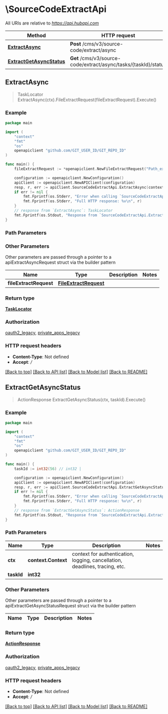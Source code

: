 # \SourceCodeExtractApi

All URIs are relative to *https://api.hubapi.com*

Method | HTTP request | Description
------------- | ------------- | -------------
[**ExtractAsync**](SourceCodeExtractApi.md#ExtractAsync) | **Post** /cms/v3/source-code/extract/async | 
[**ExtractGetAsyncStatus**](SourceCodeExtractApi.md#ExtractGetAsyncStatus) | **Get** /cms/v3/source-code/extract/async/tasks/{taskId}/status | 



## ExtractAsync

> TaskLocator ExtractAsync(ctx).FileExtractRequest(fileExtractRequest).Execute()



### Example

```go
package main

import (
    "context"
    "fmt"
    "os"
    openapiclient "github.com/GIT_USER_ID/GIT_REPO_ID"
)

func main() {
    fileExtractRequest := *openapiclient.NewFileExtractRequest("Path_example") // FileExtractRequest | 

    configuration := openapiclient.NewConfiguration()
    apiClient := openapiclient.NewAPIClient(configuration)
    resp, r, err := apiClient.SourceCodeExtractApi.ExtractAsync(context.Background()).FileExtractRequest(fileExtractRequest).Execute()
    if err != nil {
        fmt.Fprintf(os.Stderr, "Error when calling `SourceCodeExtractApi.ExtractAsync``: %v\n", err)
        fmt.Fprintf(os.Stderr, "Full HTTP response: %v\n", r)
    }
    // response from `ExtractAsync`: TaskLocator
    fmt.Fprintf(os.Stdout, "Response from `SourceCodeExtractApi.ExtractAsync`: %v\n", resp)
}
```

### Path Parameters



### Other Parameters

Other parameters are passed through a pointer to a apiExtractAsyncRequest struct via the builder pattern


Name | Type | Description  | Notes
------------- | ------------- | ------------- | -------------
 **fileExtractRequest** | [**FileExtractRequest**](FileExtractRequest.md) |  | 

### Return type

[**TaskLocator**](TaskLocator.md)

### Authorization

[oauth2_legacy](../README.md#oauth2_legacy), [private_apps_legacy](../README.md#private_apps_legacy)

### HTTP request headers

- **Content-Type**: Not defined
- **Accept**: */*

[[Back to top]](#) [[Back to API list]](../README.md#documentation-for-api-endpoints)
[[Back to Model list]](../README.md#documentation-for-models)
[[Back to README]](../README.md)


## ExtractGetAsyncStatus

> ActionResponse ExtractGetAsyncStatus(ctx, taskId).Execute()



### Example

```go
package main

import (
    "context"
    "fmt"
    "os"
    openapiclient "github.com/GIT_USER_ID/GIT_REPO_ID"
)

func main() {
    taskId := int32(56) // int32 | 

    configuration := openapiclient.NewConfiguration()
    apiClient := openapiclient.NewAPIClient(configuration)
    resp, r, err := apiClient.SourceCodeExtractApi.ExtractGetAsyncStatus(context.Background(), taskId).Execute()
    if err != nil {
        fmt.Fprintf(os.Stderr, "Error when calling `SourceCodeExtractApi.ExtractGetAsyncStatus``: %v\n", err)
        fmt.Fprintf(os.Stderr, "Full HTTP response: %v\n", r)
    }
    // response from `ExtractGetAsyncStatus`: ActionResponse
    fmt.Fprintf(os.Stdout, "Response from `SourceCodeExtractApi.ExtractGetAsyncStatus`: %v\n", resp)
}
```

### Path Parameters


Name | Type | Description  | Notes
------------- | ------------- | ------------- | -------------
**ctx** | **context.Context** | context for authentication, logging, cancellation, deadlines, tracing, etc.
**taskId** | **int32** |  | 

### Other Parameters

Other parameters are passed through a pointer to a apiExtractGetAsyncStatusRequest struct via the builder pattern


Name | Type | Description  | Notes
------------- | ------------- | ------------- | -------------


### Return type

[**ActionResponse**](ActionResponse.md)

### Authorization

[oauth2_legacy](../README.md#oauth2_legacy), [private_apps_legacy](../README.md#private_apps_legacy)

### HTTP request headers

- **Content-Type**: Not defined
- **Accept**: */*

[[Back to top]](#) [[Back to API list]](../README.md#documentation-for-api-endpoints)
[[Back to Model list]](../README.md#documentation-for-models)
[[Back to README]](../README.md)

